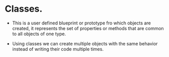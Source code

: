 # Classes.

- This is a user defined blueprint or prototype fro which objects are created, it represents the set of properties or methods that are common to all objects of one type.

- Using classes we can create multiple objects with the same behavior instead of writing their code multiple times.


